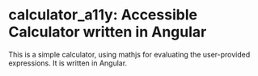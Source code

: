 # calculator_a11y: Accessible Calculator written in Angular
This is a simple calculator, using mathjs for evaluating the user-provided expressions. It is written in Angular.
